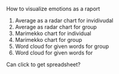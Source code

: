 How to visualize emotions as a raport

1. Average as a radar chart for invidivudal
2. Average as radar chart for group
3. Marimekko chart for individual
4. Marimekko chart for group
5. Word cloud for given words for group
6. Word cloud for given  words for

Can click to get spreadsheet?
